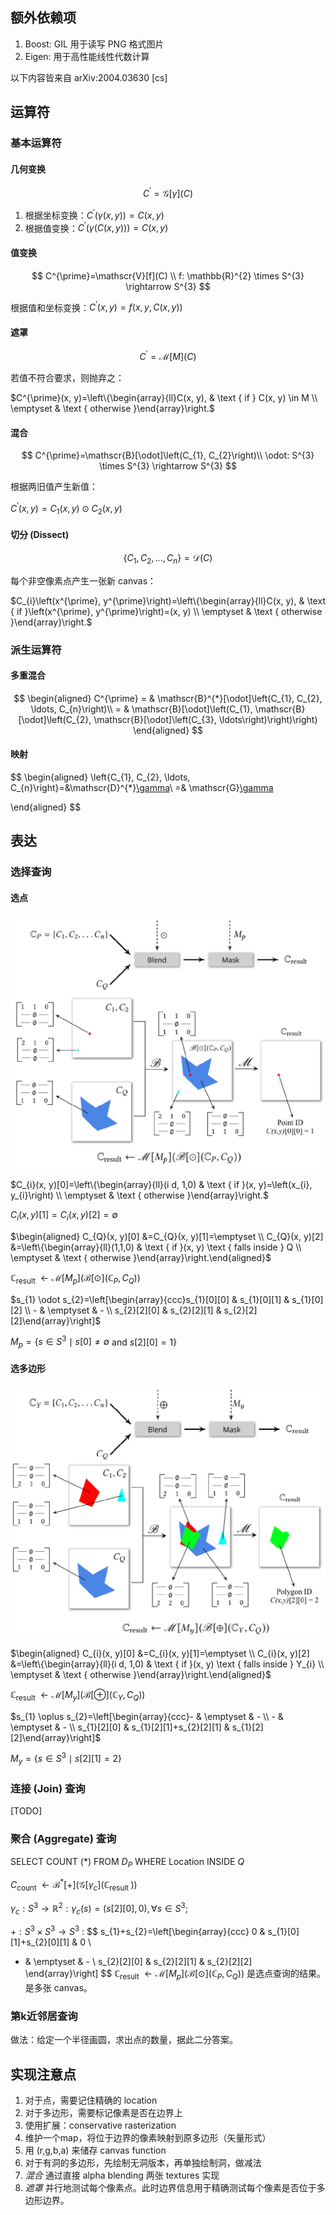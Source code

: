 ## 额外依赖项

1. Boost: GIL 用于读写 PNG 格式图片
2. Eigen: 用于高性能线性代数计算

以下内容皆来自 arXiv:2004.03630 [cs]

## 运算符

### 基本运算符

#### 几何变换

$$
C^{\prime}=\mathscr{G}[\gamma](C)
$$

1. 根据坐标变换：$C^{\prime}(\gamma(x, y))=C(x, y)$
2. 根据值变换：$C^{\prime}(\gamma(C(x, y)))=C(x, y)$

#### 值变换

$$
C^{\prime}=\mathscr{V}[f](C)
\\
f: \mathbb{R}^{2} \times S^{3} \rightarrow S^{3}
$$

根据值和坐标变换：$C^{\prime}(x, y)=f(x, y, C(x, y))$

#### 遮罩

$$
C^{\prime}=\mathscr{M}[M](C)
$$

若值不符合要求，则抛弃之：

$C^{\prime}(x, y)=\left\{\begin{array}{ll}C(x, y), & \text { if } C(x, y) \in M \\ \emptyset & \text { otherwise }\end{array}\right.$

#### 混合

$$
C^{\prime}=\mathscr{B}[\odot]\left(C_{1}, C_{2}\right)\\
\odot: S^{3} \times S^{3} \rightarrow S^{3}
$$

根据两旧值产生新值：

 $C^{\prime}(x, y)= C_{1}(x, y) \odot C_{2}(x, y)$

#### 切分 (Dissect)

$$
\left\{C_{1}, C_{2}, \ldots, C_{n}\right\}=\mathscr{D}(C)
$$

每个非空像素点产生一张新 canvas：

$C_{i}\left(x^{\prime}, y^{\prime}\right)=\left\{\begin{array}{ll}C(x, y), & \text { if }\left(x^{\prime}, y^{\prime}\right)=(x, y) \\ \emptyset & \text { otherwise }\end{array}\right.$

### 派生运算符

#### 多重混合

$$
\begin{aligned}
C^{\prime} = & \mathscr{B}^{*}[\odot]\left(C_{1}, C_{2}, \ldots, C_{n}\right)\\
  = & \mathscr{B}[\odot]\left(C_{1}, \mathscr{B}[\odot]\left(C_{2}, \mathscr{B}[\odot]\left(C_{3}, \ldots\right)\right)\right)
\end{aligned}
$$

#### 映射

$$
\begin{aligned}
\left\{C_{1}, C_{2}, \ldots, C_{n}\right\}=&\mathscr{D}^{*}[\gamma](C)\\
=& \mathscr{G}[\gamma](\mathscr{D}(C))

\end{aligned}
$$

## 表达

### 选择查询

#### 选点 

![select_points](./assets/select_points.png)

$C_{i}(x, y)[0]=\left\{\begin{array}{ll}(i d, 1,0) & \text { if }(x, y)=\left(x_{i}, y_{i}\right) \\ \emptyset & \text { otherwise }\end{array}\right.$

$C_{i}(x, y)[1]=C_{i}(x, y)[2]=\emptyset$

$\begin{aligned} C_{Q}(x, y)[0] &=C_{Q}(x, y)[1]=\emptyset \\ C_{Q}(x, y)[2] &=\left\{\begin{array}{ll}(1,1,0) & \text { if }(x, y) \text { falls inside } Q \\ \emptyset & \text { otherwise }\end{array}\right.\end{aligned}$

$\mathbb{C}_{\text {result }} \leftarrow \mathscr{M}\left[M_{p}\right]\left(\mathscr{B}[\odot]\left(\mathbb{C}_{P}, C_{Q}\right)\right)$

$s_{1} \odot s_{2}=\left[\begin{array}{ccc}s_{1}[0][0] & s_{1}[0][1] & s_{1}[0][2] \\ - & \emptyset & - \\ s_{2}[2][0] & s_{2}[2][1] & s_{2}[2][2]\end{array}\right]$

$M_{p}=\left\{s \in S^{3} \mid s[0] \neq \emptyset\right.$ and $\left.s[2][0]=1\right\}$

#### 选多边形

![select_polygons](./assets/select_polygons.png)

$\begin{aligned} C_{i}(x, y)[0] &=C_{i}(x, y)[1]=\emptyset \\ C_{i}(x, y)[2] &=\left\{\begin{array}{ll}(i d, 1,0) & \text { if }(x, y) \text { falls inside } Y_{i} \\ \emptyset & \text { otherwise }\end{array}\right.\end{aligned}$

$\mathbb{C}_{\text {result }} \leftarrow \mathscr{M}\left[M_{y}\right]\left(\mathscr{B}[\oplus]\left(\mathbb{C}_{Y}, C_{Q}\right)\right)$

$s_{1} \oplus s_{2}=\left[\begin{array}{ccc}- & \emptyset & - \\ - & \emptyset & - \\ s_{1}[2][0] & s_{1}[2][1]+s_{2}[2][1] & s_{1}[2][2]\end{array}\right]$

$M_{y}=\left\{s \in S^{3} \mid s[2][1]=2\right\}$

### 连接 (Join) 查询

[TODO]

### 聚合 (Aggregate) 查询

SELECT COUNT (*) FROM $D_P$ WHERE Location INSIDE $Q$

 $C_{\text {count }} \leftarrow \mathscr{B}^{*}[+]\left(\mathscr{G}\left[\gamma_{c}\right]\left(\mathbb{C}_{\text {result }}\right)\right)$

 $\gamma_{c}: S^{3} \rightarrow \mathbb{R}^{2}: \gamma_{c}(s)=(s[2][0], 0), \forall s \in S^{3} ;$ 

$+: S^{3} \times S^{3} \rightarrow S^{3}$ : 
$$
s_{1}+s_{2}=\left[\begin{array}{ccc}
0 & s_{1}[0][1]+s_{2}[0][1] & 0 \\
- & \emptyset & - \\
s_{2}[2][0] & s_{2}[2][1] & s_{2}[2][2]
\end{array}\right]
$$
$\mathbb{C}_{\text {result }} \leftarrow \mathscr{M}\left[M_{p}\right]\left(\mathscr{B}[\odot]\left(\mathbb{C}_{P}, C_{Q}\right)\right)$ 是选点查询的结果。是多张 canvas。

### 第k近邻居查询

做法：给定一个半径画圆，求出点的数量，据此二分答案。



## 实现注意点

1. 对于点，需要记住精确的 location
2. 对于多边形，需要标记像素是否在边界上
3. 使用扩展：conservative rasterization
4. 维护一个map，将位于边界的像素映射到原多边形（矢量形式）
5. 用 (r,g,b,a) 来储存 canvas function
6. 对于有洞的多边形，先绘制无洞版本，再单独绘制洞，做减法
7. *混合* 通过直接 alpha blending 两张 textures 实现
8. *遮罩* 并行地测试每个像素点。此时边界信息用于精确测试每个像素是否位于多边形边界。



